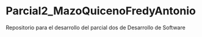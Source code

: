 # Parcial2_MazoQuicenoFredyAntonio
Repositorio para el desarrollo del parcial dos de Desarrollo de Software
